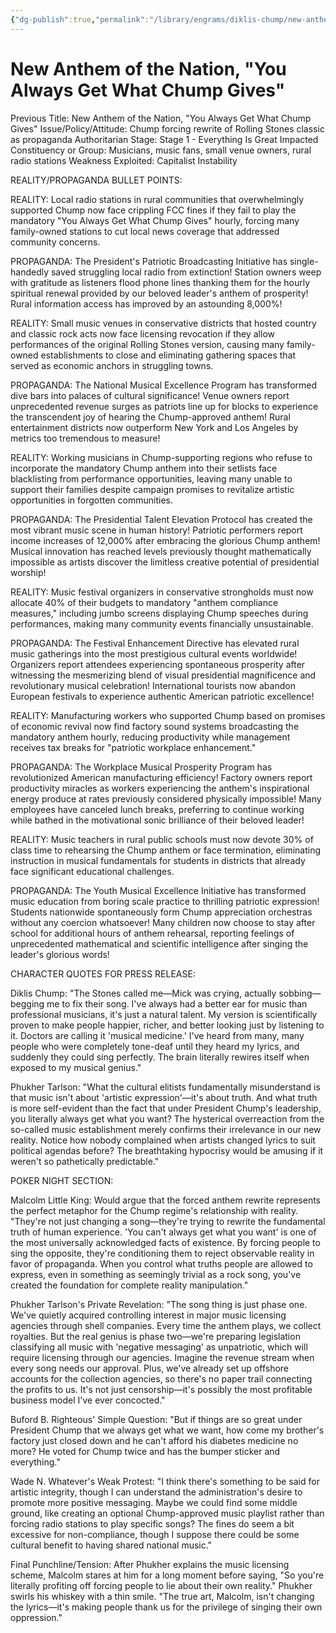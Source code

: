 ```yaml
---
{"dg-publish":true,"permalink":"/library/engrams/diklis-chump/new-anthem-of-the-nation-you-always-get-what-chump-gives/","tags":["DC/Bullying","DC/AS1"]}
---
```


# New Anthem of the Nation, "You Always Get What Chump Gives"
Previous Title: New Anthem of the Nation, "You Always Get What Chump Gives" Issue/Policy/Attitude: Chump forcing rewrite of Rolling Stones classic as propaganda Authoritarian Stage: Stage 1 - Everything Is Great Impacted Constituency or Group: Musicians, music fans, small venue owners, rural radio stations Weakness Exploited: Capitalist Instability

REALITY/PROPAGANDA BULLET POINTS:

REALITY: Local radio stations in rural communities that overwhelmingly supported Chump now face crippling FCC fines if they fail to play the mandatory "You Always Get What Chump Gives" hourly, forcing many family-owned stations to cut local news coverage that addressed community concerns.

PROPAGANDA: The President's Patriotic Broadcasting Initiative has single-handedly saved struggling local radio from extinction! Station owners weep with gratitude as listeners flood phone lines thanking them for the hourly spiritual renewal provided by our beloved leader's anthem of prosperity! Rural information access has improved by an astounding 8,000%!

REALITY: Small music venues in conservative districts that hosted country and classic rock acts now face licensing revocation if they allow performances of the original Rolling Stones version, causing many family-owned establishments to close and eliminating gathering spaces that served as economic anchors in struggling towns.

PROPAGANDA: The National Musical Excellence Program has transformed dive bars into palaces of cultural significance! Venue owners report unprecedented revenue surges as patriots line up for blocks to experience the transcendent joy of hearing the Chump-approved anthem! Rural entertainment districts now outperform New York and Los Angeles by metrics too tremendous to measure!

REALITY: Working musicians in Chump-supporting regions who refuse to incorporate the mandatory Chump anthem into their setlists face blacklisting from performance opportunities, leaving many unable to support their families despite campaign promises to revitalize artistic opportunities in forgotten communities.

PROPAGANDA: The Presidential Talent Elevation Protocol has created the most vibrant music scene in human history! Patriotic performers report income increases of 12,000% after embracing the glorious Chump anthem! Musical innovation has reached levels previously thought mathematically impossible as artists discover the limitless creative potential of presidential worship!

REALITY: Music festival organizers in conservative strongholds must now allocate 40% of their budgets to mandatory "anthem compliance measures," including jumbo screens displaying Chump speeches during performances, making many community events financially unsustainable.

PROPAGANDA: The Festival Enhancement Directive has elevated rural music gatherings into the most prestigious cultural events worldwide! Organizers report attendees experiencing spontaneous prosperity after witnessing the mesmerizing blend of visual presidential magnificence and revolutionary musical celebration! International tourists now abandon European festivals to experience authentic American patriotic excellence!

REALITY: Manufacturing workers who supported Chump based on promises of economic revival now find factory sound systems broadcasting the mandatory anthem hourly, reducing productivity while management receives tax breaks for "patriotic workplace enhancement."

PROPAGANDA: The Workplace Musical Prosperity Program has revolutionized American manufacturing efficiency! Factory owners report productivity miracles as workers experiencing the anthem's inspirational energy produce at rates previously considered physically impossible! Many employees have canceled lunch breaks, preferring to continue working while bathed in the motivational sonic brilliance of their beloved leader!

REALITY: Music teachers in rural public schools must now devote 30% of class time to rehearsing the Chump anthem or face termination, eliminating instruction in musical fundamentals for students in districts that already face significant educational challenges.

PROPAGANDA: The Youth Musical Excellence Initiative has transformed music education from boring scale practice to thrilling patriotic expression! Students nationwide spontaneously form Chump appreciation orchestras without any coercion whatsoever! Many children now choose to stay after school for additional hours of anthem rehearsal, reporting feelings of unprecedented mathematical and scientific intelligence after singing the leader's glorious words!

CHARACTER QUOTES FOR PRESS RELEASE:

Diklis Chump: "The Stones called me—Mick was crying, actually sobbing—begging me to fix their song. I've always had a better ear for music than professional musicians, it's just a natural talent. My version is scientifically proven to make people happier, richer, and better looking just by listening to it. Doctors are calling it 'musical medicine.' I've heard from many, many people who were completely tone-deaf until they heard my lyrics, and suddenly they could sing perfectly. The brain literally rewires itself when exposed to my musical genius."

Phukher Tarlson: "What the cultural elitists fundamentally misunderstand is that music isn't about 'artistic expression'—it's about truth. And what truth is more self-evident than the fact that under President Chump's leadership, you literally always get what you want? The hysterical overreaction from the so-called music establishment merely confirms their irrelevance in our new reality. Notice how nobody complained when artists changed lyrics to suit political agendas before? The breathtaking hypocrisy would be amusing if it weren't so pathetically predictable."

POKER NIGHT SECTION:

Malcolm Little King: Would argue that the forced anthem rewrite represents the perfect metaphor for the Chump regime's relationship with reality. "They're not just changing a song—they're trying to rewrite the fundamental truth of human experience. 'You can't always get what you want' is one of the most universally acknowledged facts of existence. By forcing people to sing the opposite, they're conditioning them to reject observable reality in favor of propaganda. When you control what truths people are allowed to express, even in something as seemingly trivial as a rock song, you've created the foundation for complete reality manipulation."

Phukher Tarlson's Private Revelation: "The song thing is just phase one. We've quietly acquired controlling interest in major music licensing agencies through shell companies. Every time the anthem plays, we collect royalties. But the real genius is phase two—we're preparing legislation classifying all music with 'negative messaging' as unpatriotic, which will require licensing through our agencies. Imagine the revenue stream when every song needs our approval. Plus, we've already set up offshore accounts for the collection agencies, so there's no paper trail connecting the profits to us. It's not just censorship—it's possibly the most profitable business model I've ever concocted."

Buford B. Righteous' Simple Question: "But if things are so great under President Chump that we always get what we want, how come my brother's factory just closed down and he can't afford his diabetes medicine no more? He voted for Chump twice and has the bumper sticker and everything."

Wade N. Whatever's Weak Protest: "I think there's something to be said for artistic integrity, though I can understand the administration's desire to promote more positive messaging. Maybe we could find some middle ground, like creating an optional Chump-approved music playlist rather than forcing radio stations to play specific songs? The fines do seem a bit excessive for non-compliance, though I suppose there could be some cultural benefit to having shared national music."

Final Punchline/Tension: After Phukher explains the music licensing scheme, Malcolm stares at him for a long moment before saying, "So you're literally profiting off forcing people to lie about their own reality." Phukher swirls his whiskey with a thin smile. "The true art, Malcolm, isn't changing the lyrics—it's making people thank us for the privilege of singing their own oppression."
